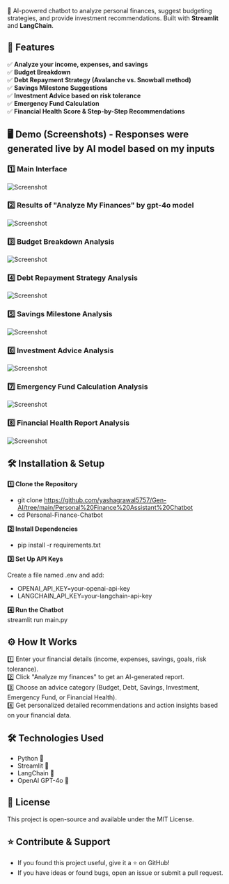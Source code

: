 🚀 AI-powered chatbot to analyze personal finances, suggest budgeting strategies, and provide investment recommendations. Built with **Streamlit** and **LangChain**. 

## 📌 Features
✅ **Analyze your income, expenses, and savings**  
✅ **Budget Breakdown**  
✅ **Debt Repayment Strategy (Avalanche vs. Snowball method)**  
✅ **Savings Milestone Suggestions**  
✅ **Investment Advice based on risk tolerance**  
✅ **Emergency Fund Calculation**  
✅ **Financial Health Score & Step-by-Step Recommendations** 


## 🖥️ Demo (Screenshots) - Responses were generated live by AI model based on my inputs
### **1️⃣ Main Interface**
![Screenshot](screenshots/mainui.png)

### **2️⃣ Results of "Analyze My Finances" by gpt-4o model**   
![Screenshot](screenshots/analyze_finance.png)

### **3️⃣ Budget Breakdown Analysis**
![Screenshot](screenshots/budget.png)

### **4️⃣ Debt Repayment Strategy Analysis**
![Screenshot](screenshots/debt.png)

### **5️⃣ Savings Milestone Analysis**
![Screenshot](screenshots/savings.png)

### **6️⃣ Investment Advice Analysis**
![Screenshot](screenshots/investment.png)

### **7️⃣ Emergency Fund Calculation Analysis**
![Screenshot](screenshots/emergency.png)

### **8️⃣ Financial Health Report Analysis**
![Screenshot](screenshots/fhealth.png)


## 🛠️ Installation & Setup

**1️⃣ Clone the Repository**
* git clone https://github.com/yashagrawal5757/Gen-AI/tree/main/Personal%20Finance%20Assistant%20Chatbot
* cd Personal-Finance-Chatbot

**2️⃣ Install Dependencies**
* pip install -r requirements.txt

**3️⃣ Set Up API Keys**  

Create a file named .env and add:

* OPENAI_API_KEY=your-openai-api-key
* LANGCHAIN_API_KEY=your-langchain-api-key

**4️⃣ Run the Chatbot**  
    streamlit run main.py


## ⚙️ How It Works
1️⃣ Enter your financial details (income, expenses, savings, goals, risk tolerance).   
2️⃣ Click "Analyze my finances" to get an AI-generated report.   
3️⃣ Choose an advice category (Budget, Debt, Savings, Investment, Emergency Fund, or Financial Health).   
4️⃣ Get personalized detailed recommendations and action insights based on your financial data.   

## 🛠️ Technologies Used
* Python 🐍
* Streamlit 🎨
* LangChain 🤖
* OpenAI GPT-4o 🧠

## 📝 License
This project is open-source and available under the MIT License.

## ⭐ Contribute & Support
* If you found this project useful, give it a ⭐ on GitHub!
* If you have ideas or found bugs, open an issue or submit a pull request.